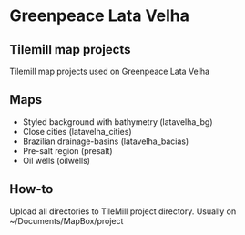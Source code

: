 Greenpeace Lata Velha
=====================

Tilemill map projects
---------------------

Tilemill map projects used on Greenpeace Lata Velha


Maps
----

 - Styled background with bathymetry (latavelha_bg)
 - Close cities (latavelha_cities)
 - Brazilian drainage-basins (latavelha_bacias)
 - Pre-salt region (presalt)
 - Oil wells (oilwells)


How-to
------

Upload all directories to TileMill project directory. Usually on ~/Documents/MapBox/project
